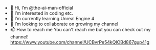 - 👋 Hi, I’m @the-ai-man-official
- 👀 I’m interested in coding etc.
- 🌱 I’m currently learning Unreal Engine 4
- 💞️ I’m looking to collaborate on growing my channel
- 📫 How to reach me You can't reach me but you can check out my channel!
https://www.youtube.com/channel/UCBvrPe54kQlOBd867gup41g

<!---
the-ai-man-official/the-ai-man-official is a ✨ special ✨ repository because its `README.md` (this file) appears on your GitHub profile.
You can click the Preview link to take a look at your changes.
--->
